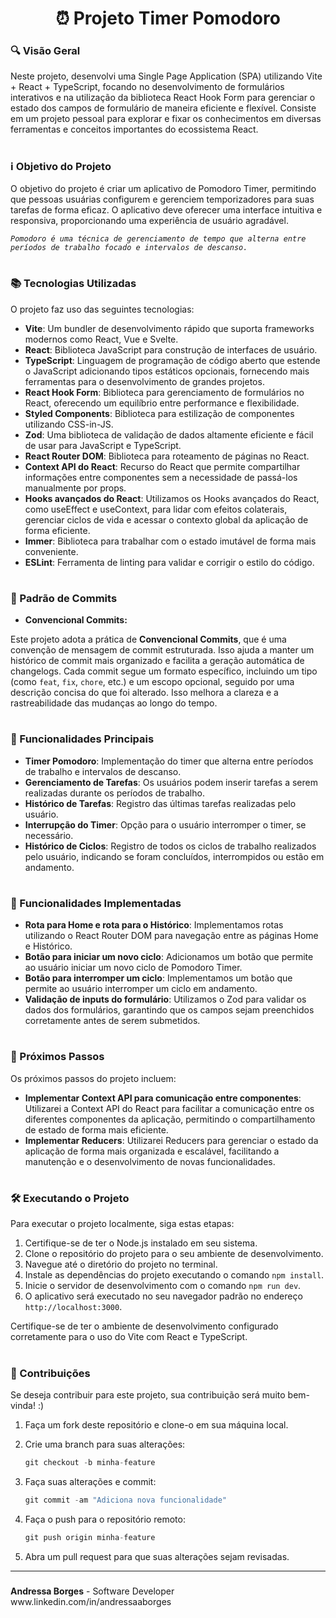 <h1 style="text-align: center;">⏰ Projeto Timer Pomodoro</h1>

###


### 🔍 Visão Geral

Neste projeto, desenvolvi uma Single Page Application (SPA) utilizando Vite + React + TypeScript, focando no desenvolvimento de formulários interativos e na utilização da biblioteca React Hook Form para gerenciar o estado dos campos de formulário de maneira eficiente e flexível. Consiste em um projeto pessoal para explorar e fixar os conhecimentos em diversas ferramentas e conceitos importantes do ecossistema React.

#

### ℹ️ Objetivo do Projeto

O objetivo do projeto é criar um aplicativo de Pomodoro Timer, permitindo que pessoas usuárias configurem e gerenciem temporizadores para suas tarefas de forma eficaz. O aplicativo deve oferecer uma interface intuitiva e responsiva, proporcionando uma experiência de usuário agradável.

*`Pomodoro é uma técnica de gerenciamento de tempo que alterna entre períodos de trabalho focado e intervalos de descanso.`*

#

### 📚 Tecnologias Utilizadas

O projeto faz uso das seguintes tecnologias:

- **Vite**: Um bundler de desenvolvimento rápido que suporta frameworks modernos como React, Vue e Svelte.
- **React**: Biblioteca JavaScript para construção de interfaces de usuário.
- **TypeScript**: Linguagem de programação de código aberto que estende o JavaScript adicionando tipos estáticos opcionais, fornecendo mais ferramentas para o desenvolvimento de grandes projetos.
- **React Hook Form**: Biblioteca para gerenciamento de formulários no React, oferecendo um equilíbrio entre performance e flexibilidade.
- **Styled Components**: Biblioteca para estilização de componentes utilizando CSS-in-JS.
- **Zod**: Uma biblioteca de validação de dados altamente eficiente e fácil de usar para JavaScript e TypeScript.
- **React Router DOM**: Biblioteca para roteamento de páginas no React.
- **Context API do React**: Recurso do React que permite compartilhar informações entre componentes sem a necessidade de passá-los manualmente por props.
- **Hooks avançados do React**: Utilizamos os Hooks avançados do React, como useEffect e useContext, para lidar com efeitos colaterais, gerenciar ciclos de vida e acessar o contexto global da aplicação de forma eficiente.
- **Immer**: Biblioteca para trabalhar com o estado imutável de forma mais conveniente.
- **ESLint**: Ferramenta de linting para validar e corrigir o estilo do código.

#

### 📝 Padrão de Commits

  - **Convencional Commits:**

Este projeto adota a prática de **Convencional Commits**, que é uma convenção de mensagem de commit estruturada. Isso ajuda a manter um histórico de commit mais organizado e facilita a geração automática de changelogs. Cada commit segue um formato específico, incluindo um tipo (como `feat`, `fix`, `chore`, etc.) e um escopo opcional, seguido por uma descrição concisa do que foi alterado. Isso melhora a clareza e a rastreabilidade das mudanças ao longo do tempo.

#

### 🚀 Funcionalidades Principais

- **Timer Pomodoro**: Implementação do timer que alterna entre períodos de trabalho e intervalos de descanso.
- **Gerenciamento de Tarefas**: Os usuários podem inserir tarefas a serem realizadas durante os períodos de trabalho.
- **Histórico de Tarefas**: Registro das últimas tarefas realizadas pelo usuário.
- **Interrupção do Timer**: Opção para o usuário interromper o timer, se necessário.
- **Histórico de Ciclos**: Registro de todos os ciclos de trabalho realizados pelo usuário, indicando se foram concluídos, interrompidos ou estão em andamento.

#

### 🚧 Funcionalidades Implementadas

- **Rota para Home e rota para o Histórico**: Implementamos rotas utilizando o React Router DOM para navegação entre as páginas Home e Histórico.
- **Botão para iniciar um novo ciclo**: Adicionamos um botão que permite ao usuário iniciar um novo ciclo de Pomodoro Timer.
- **Botão para interromper um ciclo**: Implementamos um botão que permite ao usuário interromper um ciclo em andamento.
- **Validação de inputs do formulário**: Utilizamos o Zod para validar os dados dos formulários, garantindo que os campos sejam preenchidos corretamente antes de serem submetidos.

#

### 🎯 Próximos Passos

Os próximos passos do projeto incluem:

- **Implementar Context API para comunicação entre componentes**: Utilizarei a Context API do React para facilitar a comunicação entre os diferentes componentes da aplicação, permitindo o compartilhamento de estado de forma mais eficiente.
- **Implementar Reducers**: Utilizarei Reducers para gerenciar o estado da aplicação de forma mais organizada e escalável, facilitando a manutenção e o desenvolvimento de novas funcionalidades.

#

### 🛠️ Executando o Projeto

Para executar o projeto localmente, siga estas etapas:

1. Certifique-se de ter o Node.js instalado em seu sistema.
2. Clone o repositório do projeto para o seu ambiente de desenvolvimento.
3. Navegue até o diretório do projeto no terminal.
4. Instale as dependências do projeto executando o comando `npm install`.
5. Inicie o servidor de desenvolvimento com o comando `npm run dev`.
6. O aplicativo será executado no seu navegador padrão no endereço `http://localhost:3000`.

Certifique-se de ter o ambiente de desenvolvimento configurado corretamente para o uso do Vite com React e TypeScript.

#

### 💬 Contribuições

Se deseja contribuir para este projeto, sua contribuição será muito bem-vinda! :)

1. Faça um fork deste repositório e clone-o em sua máquina local.
2. Crie uma branch para suas alterações:

    ```javascript
    git checkout -b minha-feature
    ```

3. Faça suas alterações e commit:

    ```javascript
    git commit -am "Adiciona nova funcionalidade"
    ```

4. Faça o push para o repositório remoto:

    ```javascript
    git push origin minha-feature
    ```

5. Abra um pull request para que suas alterações sejam revisadas.

---

###

<p><strong>Andressa Borges</strong> - Software Developer
<br/>www.linkedin.com/in/andressaaborges</p>